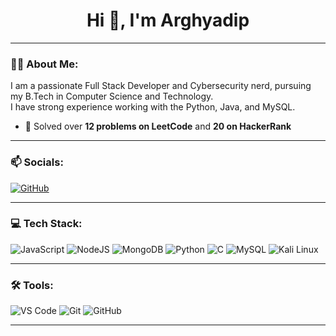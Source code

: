 <h1 align="center">Hi 👋, I'm Arghyadip</h1>

---

### 🧑‍💻 About Me:

I am a passionate Full Stack Developer and  Cybersecurity nerd, pursuing my B.Tech in Computer Science and Technology.  
I have strong experience working with the Python, Java, and MySQL.  
- 🧠 Solved over **12 problems on LeetCode** and **20 on HackerRank**  

---

### 📫 Socials:

[![GitHub](https://img.shields.io/badge/GitHub-000?style=for-the-badge&logo=github)](https://github.com/arghyadipadhikary)


---

### 💻 Tech Stack:

![JavaScript](https://img.shields.io/badge/javascript-F7DF1E?style=for-the-badge&logo=javascript&logoColor=000)
![NodeJS](https://img.shields.io/badge/node.js-339933?style=for-the-badge&logo=node.js&logoColor=white)
![MongoDB](https://img.shields.io/badge/mongodb-4EA94B?style=for-the-badge&logo=mongodb&logoColor=white)
![Python](https://img.shields.io/badge/python-3776AB?style=for-the-badge&logo=python&logoColor=white)
![C](https://img.shields.io/badge/C-00599C?style=for-the-badge&logo=c&logoColor=white)
![MySQL](https://img.shields.io/badge/MySQL-4479A1?style=for-the-badge&logo=mysql&logoColor=white)
![Kali Linux](https://img.shields.io/badge/Kali_Linux-557C94?style=for-the-badge&logo=kalilinux&logoColor=black)


---

### 🛠️ Tools:

![VS Code](https://img.shields.io/badge/VS%20Code-007ACC?style=for-the-badge&logo=visual-studio-code)
![Git](https://img.shields.io/badge/git-F05032?style=for-the-badge&logo=git&logoColor=white)
![GitHub](https://img.shields.io/badge/github-181717?style=for-the-badge&logo=github&logoColor=white)

---

